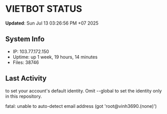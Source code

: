 # VIETBOT STATUS
**Updated**: Sun Jul 13 03:26:56 PM +07 2025

## System Info
- IP: 103.77.172.150
- Uptime: up 1 week, 19 hours, 14 minutes
- Files: 38746

## Last Activity

to set your account's default identity.
Omit --global to set the identity only in this repository.

fatal: unable to auto-detect email address (got 'root@vinh3690.(none)')
